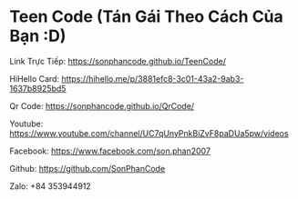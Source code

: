 # Teen Code (Tán Gái Theo Cách Của Bạn :D)
Link Trực Tiếp: https://sonphancode.github.io/TeenCode/

HiHello Card: https://hihello.me/p/3881efc8-3c01-43a2-9ab3-1637b8925bd5

Qr Code: https://sonphancode.github.io/QrCode/

Youtube: https://www.youtube.com/channel/UC7qUnyPnkBiZvF8paDUa5pw/videos

Facebook: https://www.facebook.com/son.phan2007

Github: https://github.com/SonPhanCode

Zalo: +84 353944912 
